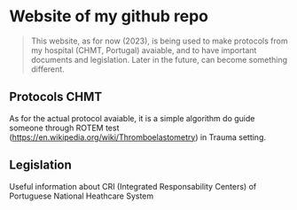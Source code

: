 # Website of my github repo

> This website, as for now (2023), is being used to make protocols from my hospital (CHMT, Portugal) avaiable, and to have important documents and legislation. Later in the future, can become something different.


## Protocols CHMT ##
As for the actual protocol avaiable, it is a simple algorithm do guide someone through ROTEM test (https://en.wikipedia.org/wiki/Thromboelastometry) in Trauma setting.

## Legislation ##
Useful information about CRI (Integrated Responsability Centers) of Portuguese National Heathcare System
